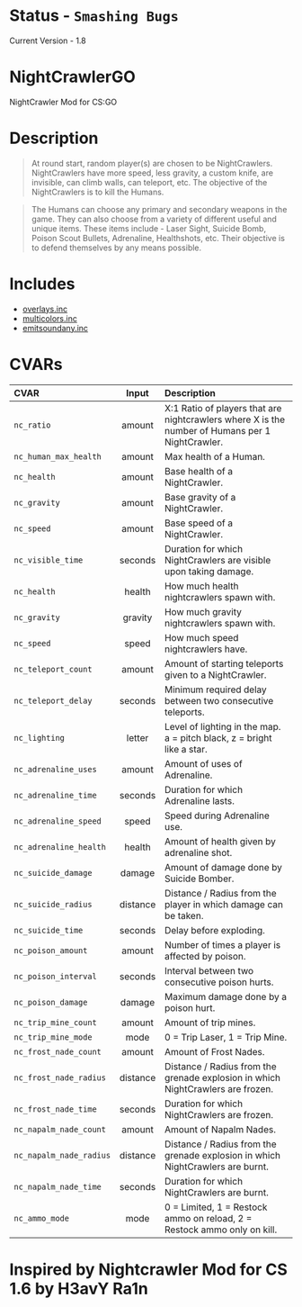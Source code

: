 # Status - `Smashing Bugs`
Current Version - 1.8

# NightCrawlerGO
NightCrawler Mod for CS:GO

# Description

> At round start, random player(s) are chosen to be NightCrawlers. NightCrawlers have more speed, less gravity, a custom knife, are invisible, can climb walls, can teleport, etc. The objective of the NightCrawlers is to kill the Humans.

> The Humans can choose any primary and secondary weapons in the game. They can also choose from a variety of different useful and unique items. These items include - Laser Sight, Suicide Bomb, Poison Scout Bullets, Adrenaline, Healthshots, etc. Their objective is to defend themselves by any means possible.

# Includes
- [overlays.inc](https://github.com/shanapu/overlays.inc)
- [multicolors.inc](https://github.com/Bara/Multi-Colors/)
- [emitsoundany.inc](https://forums.alliedmods.net/showthread.php?t=237045)

# CVARs

| CVAR | Input | Description |
|:--- |:---:|:--- |
| `nc_ratio` | amount | X:1 Ratio of players that are nightcrawlers where X is the number of Humans per 1 NightCrawler.
| `nc_human_max_health` | amount | Max health of a Human.
| `nc_health` | amount | Base health of a NightCrawler.
| `nc_gravity` | amount | Base gravity of a NightCrawler.
| `nc_speed` | amount | Base speed of a NightCrawler.
| `nc_visible_time` | seconds | Duration for which NightCrawlers are visible upon taking damage.
| `nc_health` | health | How much health nightcrawlers spawn with.
| `nc_gravity` | gravity | How much gravity nightcrawlers spawn with.
| `nc_speed` | speed | How much speed nightcrawlers have.
| `nc_teleport_count` | amount | Amount of starting teleports given to a NightCrawler.
| `nc_teleport_delay` | seconds | Minimum required delay between two consecutive teleports.
| `nc_lighting` | letter | Level of lighting in the map. a = pitch black, z = bright like a star.
| `nc_adrenaline_uses` | amount | Amount of uses of Adrenaline.
| `nc_adrenaline_time` | seconds | Duration for which Adrenaline lasts.
| `nc_adrenaline_speed` | speed | Speed during Adrenaline use.
| `nc_adrenaline_health` | health | Amount of health given by adrenaline shot.
| `nc_suicide_damage` | damage | Amount of damage done by Suicide Bomber.
| `nc_suicide_radius` | distance | Distance / Radius from the player in which damage can be taken.
| `nc_suicide_time` | seconds | Delay before exploding.
| `nc_poison_amount` | amount | Number of times a player is affected by poison.
| `nc_poison_interval` | seconds | Interval between two consecutive poison hurts.
| `nc_poison_damage` | damage | Maximum damage done by a poison hurt.
| `nc_trip_mine_count` | amount | Amount of trip mines.
| `nc_trip_mine_mode` | mode | 0 = Trip Laser, 1 = Trip Mine.
| `nc_frost_nade_count` | amount | Amount of Frost Nades.
| `nc_frost_nade_radius` | distance | Distance / Radius from the grenade explosion in which NightCrawlers are frozen.
| `nc_frost_nade_time` | seconds | Duration for which NightCrawlers are frozen.
| `nc_napalm_nade_count` | amount | Amount of Napalm Nades.
| `nc_napalm_nade_radius` | distance | Distance / Radius from the grenade explosion in which NightCrawlers are burnt.
| `nc_napalm_nade_time` | seconds | Duration for which NightCrawlers are burnt.
| `nc_ammo_mode` | mode | 0 = Limited, 1 = Restock ammo on reload, 2 = Restock ammo only on kill.


# Inspired by Nightcrawler Mod for CS 1.6 by H3avY Ra1n

